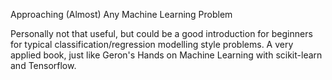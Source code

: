 

Approaching (Almost) Any Machine Learning Problem

Personally not that useful, but could be a good introduction for beginners for typical classification/regression modelling style problems. A very applied book, just like Geron's Hands on Machine Learning with scikit-learn and Tensorflow.